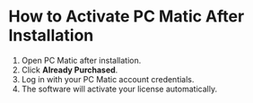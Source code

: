 # How to Activate PC Matic After Installation

1. Open PC Matic after installation.
2. Click **Already Purchased**.
3. Log in with your PC Matic account credentials.
4. The software will activate your license automatically.
